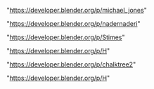 "https://developer.blender.org/p/michael_jones"

"https://developer.blender.org/p/nadernaderi"

"https://developer.blender.org/p/Stimes"

"https://developer.blender.org/p/H"

 
"https://developer.blender.org/p/chalktree2"


"https://developer.blender.org/p/H"


 
